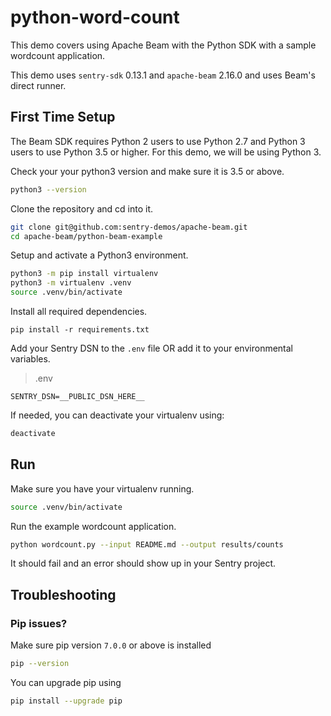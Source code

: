 # python-word-count

This demo covers using Apache Beam with the Python SDK with a sample wordcount application.

This demo uses `sentry-sdk` 0.13.1 and `apache-beam` 2.16.0 and uses Beam's direct runner.

## First Time Setup

The Beam SDK requires Python 2 users to use Python 2.7 and Python 3 users to use Python 3.5 or higher. For this demo, we will be using Python 3.

Check your your python3 version and make sure it is 3.5 or above.

```bash
python3 --version
```

Clone the repository and cd into it.

```bash
git clone git@github.com:sentry-demos/apache-beam.git
cd apache-beam/python-beam-example
```

Setup and activate a Python3 environment.

```bash
python3 -m pip install virtualenv
python3 -m virtualenv .venv
source .venv/bin/activate
```

Install all required dependencies.

```
pip install -r requirements.txt
```

Add your Sentry DSN to the `.env` file OR add it to your environmental variables.

> .env
```
SENTRY_DSN=__PUBLIC_DSN_HERE__
```

If needed, you can deactivate your virtualenv using:

```bash
deactivate
```

## Run

Make sure you have your virtualenv running.

```bash
source .venv/bin/activate
```

Run the example wordcount application.

```bash
python wordcount.py --input README.md --output results/counts
```

It should fail and an error should show up in your Sentry project.

## Troubleshooting

### Pip issues?

Make sure pip version `7.0.0` or above is installed

```bash
pip --version
```

You can upgrade pip using

```bash
pip install --upgrade pip
```
